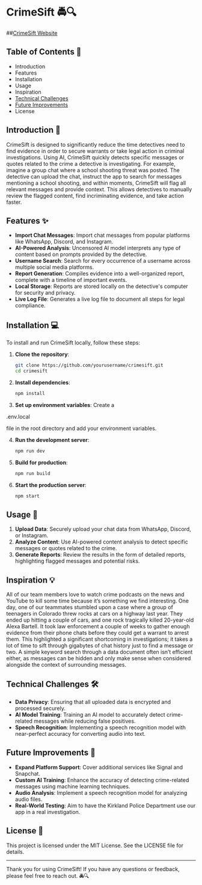 # CrimeSift 🚔🔍

##[CrimeSift Website](crimesift.varram.me)

## Table of Contents 📑
- Introduction
- Features
- Installation
- Usage
- Inspiration
- [Technical Challenges](#technical-challenges)
- [Future Improvements](#future-improvements)
- License

## Introduction 📝
CrimeSift is designed to significantly reduce the time detectives need to find evidence in order to secure warrants or take legal action in criminal investigations. Using AI, CrimeSift quickly detects specific messages or quotes related to the crime a detective is investigating. For example, imagine a group chat where a school shooting threat was posted. The detective can upload the chat, instruct the app to search for messages mentioning a school shooting, and within moments, CrimeSift will flag all relevant messages and provide context. This allows detectives to manually review the flagged content, find incriminating evidence, and take action faster.

## Features ✨
- **Import Chat Messages**: Import chat messages from popular platforms like WhatsApp, Discord, and Instagram.
- **AI-Powered Analysis**: Uncensored AI model interprets any type of content based on prompts provided by the detective.
- **Username Search**: Search for every occurrence of a username across multiple social media platforms.
- **Report Generation**: Compiles evidence into a well-organized report, complete with a timeline of important events.
- **Local Storage**: Reports are stored locally on the detective's computer for security and privacy.
- **Live Log File**: Generates a live log file to document all steps for legal compliance.

## Installation 💻
To install and run CrimeSift locally, follow these steps:

1. **Clone the repository**:
    ```sh
    git clone https://github.com/yourusername/crimesift.git
    cd crimesift
    ```

2. **Install dependencies**:
    ```sh
    npm install
    ```

3. **Set up environment variables**:
    Create a 

.env.local

 file in the root directory and add your environment variables.

4. **Run the development server**:
    ```sh
    npm run dev
    ```

5. **Build for production**:
    ```sh
    npm run build
    ```

6. **Start the production server**:
    ```sh
    npm start
    ```

## Usage 📂
1. **Upload Data**: Securely upload your chat data from WhatsApp, Discord, or Instagram.
2. **Analyze Content**: Use AI-powered content analysis to detect specific messages or quotes related to the crime.
3. **Generate Reports**: Review the results in the form of detailed reports, highlighting flagged messages and potential risks.

## Inspiration 💡
All of our team members love to watch crime podcasts on the news and YouTube to kill some time because it’s something we find interesting. One day, one of our teammates stumbled upon a case where a group of teenagers in Colorado threw rocks at cars on a highway last year. They ended up hitting a couple of cars, and one rock tragically killed 20-year-old Alexa Bartell. It took law enforcement a couple of weeks to gather enough evidence from their phone chats before they could get a warrant to arrest them. This highlighted a significant shortcoming in investigations; it takes a lot of time to sift through gigabytes of chat history just to find a message or two. A simple keyword search through a data document often isn’t efficient either, as messages can be hidden and only make sense when considered alongside the context of surrounding messages.

## Technical Challenges 🛠️
- **Data Privacy**: Ensuring that all uploaded data is encrypted and processed securely.
- **AI Model Training**: Training an AI model to accurately detect crime-related messages while reducing false positives.
- **Speech Recognition**: Implementing a speech recognition model with near-perfect accuracy for converting audio into text.

## Future Improvements 🚀
- **Expand Platform Support**: Cover additional services like Signal and Snapchat.
- **Custom AI Training**: Enhance the accuracy of detecting crime-related messages using machine learning techniques.
- **Audio Analysis**: Implement a speech recognition model for analyzing audio files.
- **Real-World Testing**: Aim to have the Kirkland Police Department use our app in a real investigation.

## License 📜
This project is licensed under the MIT License. See the LICENSE file for details.

---

Thank you for using CrimeSift! If you have any questions or feedback, please feel free to reach out. 🚔🔍
